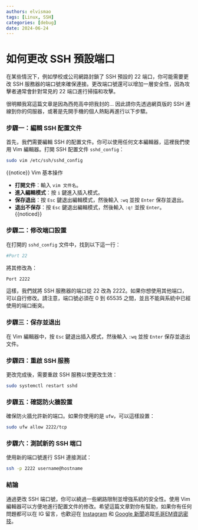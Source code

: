 ```yaml
---
authors: elvismao
tags: [Linux, SSH]
categories: [debug]
date: 2024-06-24
---
```


# 如何更改 SSH 預設端口

在某些情況下，例如學校或公司網路封鎖了 SSH 預設的 22 端口，你可能需要更改 SSH 服務器的端口號來確保連接。更改端口號還可以增加一層安全性，因為攻擊者通常會針對常見的 22 端口進行掃描和攻擊。

<!--more-->

很明顯我寫這篇文章是因為西苑高中把我封的... 因此請你先透過網頁版的 SSH 連線到你的伺服器，或著是先開手機的個人熱點再進行以下步驟。

### 步驟一：編輯 SSH 配置文件

首先，我們需要編輯 SSH 的配置文件。你可以使用任何文本編輯器，這裡我們使用 Vim 編輯器。打開 SSH 配置文件 `sshd_config`：

```sh
sudo vim /etc/ssh/sshd_config
```

{{notice}}
Vim 基本操作

- **打開文件**：輸入 `vim 文件名`。
- **進入編輯模式**：按 `i` 鍵進入插入模式。
- **保存退出**：按 `Esc` 鍵退出編輯模式，然後輸入 `:wq` 並按 `Enter` 保存並退出。
- **退出不保存**：按 `Esc` 鍵退出編輯模式，然後輸入 `:q!` 並按 `Enter`。
  {{noticed}}

### 步驟二：修改端口設置

在打開的 `sshd_config` 文件中，找到以下這一行：

```sh
#Port 22
```

將其修改為：

```sh
Port 2222
```

這樣，我們就將 SSH 服務器的端口從 22 改為 2222。如果你想使用其他端口，可以自行修改。請注意，端口號必須在 0 到 65535 之間，並且不能與系統中已經使用的端口衝突。

### 步驟三：保存並退出

在 Vim 編輯器中，按 `Esc` 鍵退出插入模式，然後輸入 `:wq` 並按 `Enter` 保存並退出文件。

### 步驟四：重啟 SSH 服務

更改完成後，需要重啟 SSH 服務以使更改生效：

```sh
sudo systemctl restart sshd
```

### 步驟五：確認防火牆設置

確保防火牆允許新的端口。如果你使用的是 `ufw`，可以這樣設置：

```sh
sudo ufw allow 2222/tcp
```

### 步驟六：測試新的 SSH 端口

使用新的端口號進行 SSH 連接測試：

```sh
ssh -p 2222 username@hostname
```

### 結論

通過更改 SSH 端口號，你可以繞過一些網路限制並增強系統的安全性。使用 Vim 編輯器可以方便地進行配置文件的修改。希望這篇文章對你有幫助，如果你有任何問題都可以在 IG 留言，也歡迎在 [Instagram](https://www.instagram.com/em.tec.blog) 和 [Google 新聞](https://news.google.com/publications/CAAqBwgKMKXLvgswsubVAw?ceid=TW:zh-Hant&oc=3)追蹤[毛哥EM資訊密技](https://em-tec.github.io/)。
